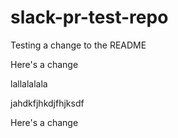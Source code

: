 # slack-pr-test-repo

Testing a change to the README

Here's a change

lallalalala

jahdkfjhkdjfhjksdf

Here's a change
